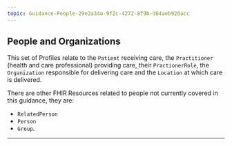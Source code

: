 ```yaml
---
topic: Guidance-People-29e2a34a-9f2c-4272-8f9b-d64aeb920acc
---
```

## People and Organizations

This set of Profiles relate to the `Patient` receiving care, the `Practitioner` (health and care professional) providing care, their `PractionerRole`, the `Organization` responsible for delivering care and the `Location` at which care is delivered.
 
There are other FHIR Resources related to people not currently covered in this guidance, they are:
 
- `RelatedPerson` 
- `Person` 
- `Group`.
 

---
 


 